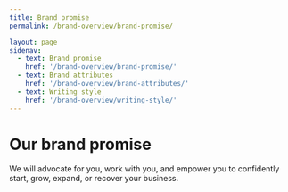 ```yaml
---
title: Brand promise
permalink: /brand-overview/brand-promise/

layout: page
sidenav:
  - text: Brand promise
    href: '/brand-overview/brand-promise/'
  - text: Brand attributes
    href: '/brand-overview/brand-attributes/'
  - text: Writing style
    href: '/brand-overview/writing-style/'
---
```



# Our brand promise

We will advocate for you, work with you, and empower you to confidently start, grow, expand, or recover your business.